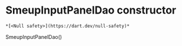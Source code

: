 


# SmeupInputPanelDao constructor




    *[<Null safety>](https://dart.dev/null-safety)*



SmeupInputPanelDao()













